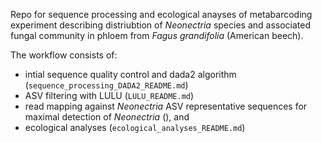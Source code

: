 Repo for sequence processing and ecological anayses of metabarcoding experiment describing distriubtion of *Neonectria* species and associated fungal community in phloem from *Fagus grandifolia* (American beech).

The workflow consists of:
- intial sequence quality control and dada2 algorithm (`sequence_processing_DADA2_README.md`)
- ASV filtering with LULU (`LULU_README.md`)
- read mapping against *Neonectria* ASV representative sequences for maximal detection of *Neonectria* (), and
- ecological analyses (`ecological_analyses_README.md`)
